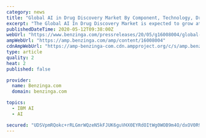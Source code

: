 ```yaml
---
category: news
title: "Global AI in Drug Discovery Market By Component, Technology, Drug Type, Application, Diseases, End-user, Region, Forecast & Opportunities to 2025"
excerpt: "The Global AI In Drug Discovery Market is expected to grow at a robust CAGR during the forecast period. The Global AI In Drug Discovery Market is driven by the growing need to shorten the drug discovery process in order to get drugs faster for treating various chronic and viral diseases."
publishedDateTime: 2020-05-12T09:38:00Z
webUrl: "https://www.benzinga.com/pressreleases/20/05/g16008004/global-ai-in-drug-discovery-market-by-component-technology-drug-type-application-diseases-end-user"
ampWebUrl: "https://amp.benzinga.com/amp/content/16008004"
cdnAmpWebUrl: "https://amp-benzinga-com.cdn.ampproject.org/c/s/amp.benzinga.com/amp/content/16008004"
type: article
quality: 2
heat: 2
published: false

provider:
  name: Benzinga.com
  domain: benzinga.com

topics:
  - IBM AI
  - AI

secured: "UDSVpmRQokc+rRLGmrWQzeN5kFJUK6guVHX0EYRdOItWg0WOB9m4O/dxOV0R9CSy3Cb27JDtJJuV3f9rtvEBPJecAJMqKLS3cHbiWQ8a086x3LtbT8l26b/gizzW3Jx1KkkE8RksGbRa3AK7B9cKZwWOTBdn+twq1sHC+ghZi1gYo7L+8K96Av3f8SrtGo/gvHgsA7PQuIcSz/cjPArF+TfBOzItHjojkRvVbJQkxUH0jQKotahpzaahROVRzYmGSsl2GAhs1rDYcCru1n3zPSpyrxWm+2eKTstu3qbppSkCagrnbBw5lQmJNbBHetAt;7TEZav9OtWVEPIVConAUXQ=="
---
```


